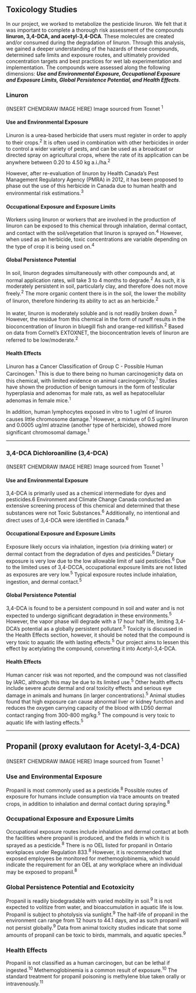 ## Toxicology Studies 

In our project, we worked to metabolize the pesticide linuron. We felt that it was important to complete a thorough risk assessment of the compounds **linuron, 3,4-DCA, and acetyl-3,4-DCA**. These molecules are created and/or consumed during the degradation of linuron. Through this analysis, we gained a deeper understanding of the hazards of these compounds, determined safe limits and exposure routes, and ultimately provided concentration targets and best practices for wet lab experimentation and implementation.
The compounds were assessed along the following dimensions: **_Use and Environmental Exposure, Occupational Exposure and Exposure Limits, Global Persistence Potential, and Health Effects_**. 

### Linuron

(INSERT CHEMDRAW IMAGE HERE)
Image sourced from Toxnet <sup> 1 </sup> 

#### Use and Environmental Exposure 

Linuron is a urea-based herbicide that users must register in order to apply to their crops.<sup>2</sup> It is often used in combination with other herbicides in order to control a wider variety of pests, and can be used as a broadcast or directed spray on agricultural crops, where the rate of its application can be anywhere between 0.20 to 4.50 kg a.i./ha.<sup>2</sup>

However, after re-evaluation of linuron by Health Canada’s Pest Management Regulatory Agency (PMRA) in 2012, it has been proposed to phase out the use of this herbicide in Canada due to human health and environmental risk estimations.<sup>3</sup>

#### Occupational Exposure and Exposure Limits 

Workers using linuron or workers that are involved in the production of linuron can be exposed to this chemical through inhalation, dermal contact, and contact with the soil/vegetation that linuron is sprayed on.<sup>4</sup> However, when used as an herbicide, toxic concentrations are variable depending on the type of crop it is being used on.<sup>4</sup>

#### Global Persistence Potential

In soil, linuron degrades simultaneously with other compounds and, at normal application rates, will take 3 to 4 months to degrade.<sup>2</sup> As such, it is moderately persistent in soil, particularly clay, and therefore does not move freely.<sup>2</sup> The more organic content there is in the soil, the lower the mobility of linuron, therefore hindering its ability to act as an herbicide.<sup>2</sup> 

In water, linuron is moderately soluble and is not readily broken down.<sup>2</sup> However, the residue from this chemical in the form of runoff results in the bioconcentration of linuron in bluegill fish and orange-red killifish.<sup>2</sup> Based on data from Cornell’s EXTOXNET, the bioconcentration levels of linuron are referred to be low/moderate.<sup>2</sup>

#### Health Effects 

Linuron has a Cancer Classification of Group C - Possible Human Carcinogen.<sup>1</sup> This is due to there being no human carcinogenicity data on this chemical, with limited evidence on animal carcinogenicity.<sup>1</sup> Studies have shown the production of benign tumours in the form of testicular hyperplasia and adenomas for male rats, as well as hepatocellular adenomas in female mice.<sup>1</sup> 

In addition, human lymphocytes exposed in vitro to 1 ug/ml of linuron causes little chromosome damage.<sup>1</sup> However, a mixture of 0.5 ug/ml linuron and 0.0005 ug/ml atrazine (another type of herbicide), showed more significant chromosomal damage.<sup>1</sup>

***

### 3,4-DCA Dichloroaniline (3,4-DCA)

(INSERT CHEMDRAW IMAGE HERE)
Image sourced from Toxnet <sup> 1 </sup> 

#### Use and Environmental Exposure 

3,4-DCA is primarily used as a chemical intermediate for dyes and pesticides.6 Environment and Climate Change Canada conducted an extensive screening process of this chemical and determined that these substances were not Toxic Substances.<sup>6</sup> Additionally, no intentional and direct uses of 3,4-DCA were identified in Canada.<sup>6</sup>  

#### Occupational Exposure and Exposure Limits 

Exposure likely occurs via inhalation, ingestion (via drinking water) or dermal contact from the degradation of dyes and pesticides.<sup>6</sup> Dietary exposure is very low due to the low allowable limit of said pesticides.<sup>6</sup> Due to the limited uses of 3,4-DCCA, occupational exposure limits are not listed as exposures are very low.<sup>5</sup> Typical exposure routes include inhalation, ingestion, and dermal contact.<sup>5</sup> 

#### Global Persistence Potential

3,4-DCA is found to be a persistent compound in soil and water and is not expected to undergo significant degradation in these environments.<sup>5</sup> However, the vapor phase will degrade with a 17 hour half life, limiting 3,4-DCA’s potential as a globally persistent pollutant.<sup>5</sup> Toxicity is discussed in the Health Effects section, however, it should be noted that the compound is very toxic to aquatic life with lasting effects.<sup>5</sup> Our project aims to lessen this effect by acetylating the compound, converting it into Acetyl-3,4-DCA.

#### Health Effects

Human cancer risk was not reported, and the compound was not classified by IARC, although this may be due to its limited use.<sup>5</sup> Other health effects include severe acute dermal and oral toxicity effects and serious eye damage in animals and humans (in larger concentrations).<sup>5</sup> Animal studies found that high exposure can cause abnormal liver or kidney function and reduces the oxygen carrying capacity of the blood with LD50 dermal contact ranging from 300-800 mg/kg.<sup>5</sup> The compound is very toxic to aquatic life with lasting effects.<sup>5</sup> 

***

## Propanil (proxy evalutaon for Acetyl-3,4-DCA)

(INSERT CHEMDRAW IMAGE HERE)
Image sourced from Toxnet <sup>1</sup> 

### Use and Environmental Exposure 

Propanil is most commonly used as a pesticide.<sup>8</sup>  Possible routes of exposure for humans include consumption via trace amounts on treated crops, in addition to inhalation and dermal contact during spraying.<sup>8</sup> 

### Occupational Exposure and Exposure Limits

Occupational exposure routes include inhalation and dermal contact at both the facilities where propanil is produced, and the fields in which it is sprayed as a pesticide.<sup>8</sup>  There is no OEL listed for propanil in Ontario workplaces under Regulation 833.<sup>8</sup> However, it is recommended that exposed employees be monitored for methemoglobinemia, which would indicate the requirement for an OEL at any workplace where an individual may be exposed to propanil.<sup>8</sup>

### Global Persistence Potential and Ecotoxicity 

Propanil is readily biodegradable with varied mobility in soil.<sup>9</sup> It is not expected to volitize from water, and bioaccumulation in aquatic life is low. Propanil is subject to photolysis via sunlight.<sup>9</sup> The half-life of propanil in the environment can range from 12 hours to 44.1 days, and as such propanil will not persist globally.<sup>9</sup> Data from animal toxicity studies indicate that some amounts of propanil can be toxic to birds, mammals, and aquatic species.<sup>9</sup>

### Health Effects

Propanil is not classified as a human carcinogen, but can be lethal if ingested.<sup>10</sup> Methemoglobinemia is a common result of exposure.<sup>10</sup> The standard treatment for propanil poisoning is methylene blue taken orally or intravenously.<sup>11</sup>


